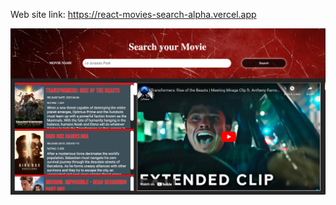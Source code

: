 Web site link: https://react-movies-search-alpha.vercel.app


<img src="./src/assets/images/front-page.png" />
